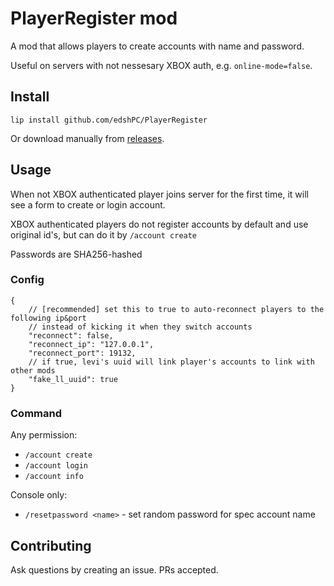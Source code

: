 # PlayerRegister mod

A mod that allows players to create accounts with name and password.

Useful on servers with not nessesary XBOX auth, e.g. `online-mode=false`.

## Install

```shell
lip install github.com/edshPC/PlayerRegister
```

Or download manually from [releases](https://github.com/edshPC/PlayerRegister/releases).

## Usage

When not XBOX authenticated player joins server for the first time,
it will see a form to create or login account.

XBOX authenticated players do not register accounts by default and use original id's,
but can do it by `/account create`

Passwords are SHA256-hashed

### Config

```json5
{
    // [recommended] set this to true to auto-reconnect players to the following ip&port
    // instead of kicking it when they switch accounts
    "reconnect": false, 
    "reconnect_ip": "127.0.0.1",
    "reconnect_port": 19132,
    // if true, levi's uuid will link player's accounts to link with other mods
    "fake_ll_uuid": true
}
```

### Command

Any permission:
* `/account create`
* `/account login`
* `/account info`

Console only:
* `/resetpassword <name>` - set random password for spec account name

## Contributing

Ask questions by creating an issue.
PRs accepted.
